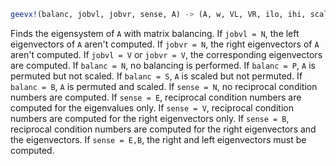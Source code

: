 ```julia
geevx!(balanc, jobvl, jobvr, sense, A) -> (A, w, VL, VR, ilo, ihi, scale, abnrm, rconde, rcondv)
```

Finds the eigensystem of `A` with matrix balancing. If `jobvl = N`, the left eigenvectors of `A` aren't computed. If `jobvr = N`, the right eigenvectors of `A` aren't computed. If `jobvl = V` or `jobvr = V`, the corresponding eigenvectors are computed. If `balanc = N`, no balancing is performed. If `balanc = P`, `A` is permuted but not scaled. If `balanc = S`, `A` is scaled but not permuted. If `balanc = B`, `A` is permuted and scaled. If `sense = N`, no reciprocal condition numbers are computed. If `sense = E`, reciprocal condition numbers are computed for the eigenvalues only. If `sense = V`, reciprocal condition numbers are computed for the right eigenvectors only. If `sense = B`, reciprocal condition numbers are computed for the right eigenvectors and the eigenvectors. If `sense = E,B`, the right and left eigenvectors must be computed.

